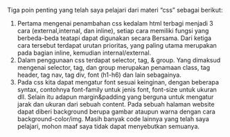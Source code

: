 Tiga poin penting yang telah saya pelajari dari materi “css” sebagai berikut:
1.	Pertama mengenai penambahan css kedalam html terbagi menjadi 3 cara (external,internal, dan inline), setiap cara memiliki fungsi yang berbeda-beda teatapi dapat digunakan secara Bersama. Dari ketiga cara tersebut terdapat urutan prioritas, yang paling utama merupakan pada bagian inline, kemudian internal/external. 
2.	Dalam penggunaan css terdapat selector, tag, & group. Yang dimaksud mengenai selector, tag, dan group merupakan penamaan class, tag header, tag nav, tag div, font (h1-h6) dan lain sebagainya.
3.	Pada css kita dapat mengatur font sesuai keinginan, dengan beberapa syntax, contohnya font-family untuk jenis font, font-size untuk ukuran dll. Selain itu adapun margin&padding yang berguna untuk mengatur jarak dan ukuran dari sebuah content. Pada sebuah halaman website dapat diberi background berupa gambar ataupun warna dengan cara background-color/img. Masih banyak code lainnya yang telah saya pelajari, mohon maaf saya tidak dapat menyebutkan semuanya.
